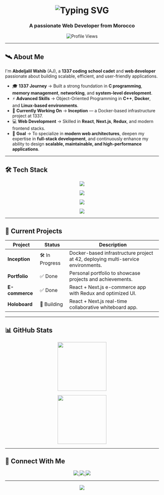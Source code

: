 <!-- ANIMATED TYPING HEADER -->
<h1 align="center">
  <img src="https://readme-typing-svg.herokuapp.com?font=JetBrains+Mono&size=28&pause=1000&color=FF00FF&center=true&vCenter=true&width=750&lines=Hey+there+👋;I'm+Abdeljalil+Wahib+(AJ);Web+Developer+%7C+1337+Cadet;Building+Modern+Web+Experiences" alt="Typing SVG" />
</h1>

<h3 align="center">A passionate Web Developer from Morocco</h3>

<p align="center">
  <img src="https://komarev.com/ghpvc/?username=abdeljalil-wahib&label=Profile+Views&color=FF00FF&style=for-the-badge" alt="Profile Views" />
</p>

---

## 🛰 About Me  

I'm **Abdeljalil Wahib** (AJ), a **1337 coding school cadet** and **web developer** passionate about building scalable, efficient, and user-friendly applications.

- 🎓 **1337 Journey** → Built a strong foundation in **C programming**, **memory management**, **networking**, and **system-level development**.  
- ⚡ **Advanced Skills** → Object-Oriented Programming in **C++**, **Docker**, and **Linux-based environments**.  
- 🔭 **Currently Working On** → **Inception** — a Docker-based infrastructure project at 1337.  
- 💻 **Web Development** → Skilled in **React**, **Next.js**, **Redux**, and modern frontend stacks.  
- 🎯 **Goal** → To specialize in **modern web architectures**, deepen my expertise in **full-stack development**, and continuously enhance my ability to design **scalable, maintainable, and high-performance applications**.

---

## 🛠 Tech Stack  

<p align="center">
  <!-- Frontend -->
  <img src="https://img.shields.io/badge/Frontend-React%20%7C%20Next.js%20%7C%20Redux%20%7C%20TailwindCSS-FF00FF?style=for-the-badge&logo=react&logoColor=white" />
</p>

<p align="center">
  <!-- Backend -->
  <img src="https://img.shields.io/badge/Backend-Node.js%20%7C%20Express-FF00FF?style=for-the-badge&logo=node.js&logoColor=white" />
</p>

<p align="center">
  <!-- Databases -->
  <img src="https://img.shields.io/badge/Databases-PostgreSQL%20%7C%20MySQL%20%7C%20SQLite-FF00FF?style=for-the-badge&logo=postgresql&logoColor=white" />
</p>

<p align="center">
  <!-- Other Tools -->
  <img src="https://img.shields.io/badge/Others-C%20%7C%20C++%20%7C%20Docker%20%7C%20Git%20%7C%20Linux-FF00FF?style=for-the-badge&logo=linux&logoColor=white" />
</p>

---

## 🚀 Current Projects  

| Project        | Status          | Description |
|----------------|-----------------|-------------|
| **Inception**  | 🛠 In Progress   | Docker-based infrastructure project at 42, deploying multi-service environments. |
| **Portfolio**  | ✅ Done         | Personal portfolio to showcase projects and achievements. |
| **E-commerce** | ✅ Done         | React + Next.js e-commerce app with Redux and optimized UI. |
| **Holoboard**  | 🚀 Building     | React + Next.js real-time collaborative whiteboard app. |

---

## 📊 GitHub Stats  

<p align="center">
  <img src="https://github-readme-stats.vercel.app/api?username=abdeljalil-wahib&show_icons=true&theme=tokyonight&title_color=FF00FF&icon_color=FF00FF&hide_border=true&count_private=true" height="160" />
</p>

<p align="center">
  <img src="https://github-readme-stats.vercel.app/api/top-langs?username=abdeljalil-wahib&layout=compact&theme=tokyonight&title_color=FF00FF&hide_border=true" height="160" />
</p>

---

## 🔗 Connect With Me  

<p align="center">
  <a href="https://linkedin.com/in/abdeljalil-wahib" target="_blank">
    <img src="https://img.shields.io/badge/LinkedIn-abdeljalil--wahib-FF00FF?style=for-the-badge&logo=linkedin&logoColor=white" />
  </a>
  <a href="https://awahib-portfolio.vercel.app/" target="_blank">
    <img src="https://img.shields.io/badge/Portfolio-Visit-00F7FF?style=for-the-badge&logo=vercel&logoColor=black" />
  </a>
  <a href="mailto:ajwahib.dev@gmail.com">
    <img src="https://img.shields.io/badge/Gmail-ajwahib.dev%40gmail.com-FF00FF?style=for-the-badge&logo=gmail&logoColor=white" />
  </a>
</p>

---

<p align="center">
  <img src="https://capsule-render.vercel.app/api?type=waving&height=120&color=FF00FF&section=footer"/>
</p>
